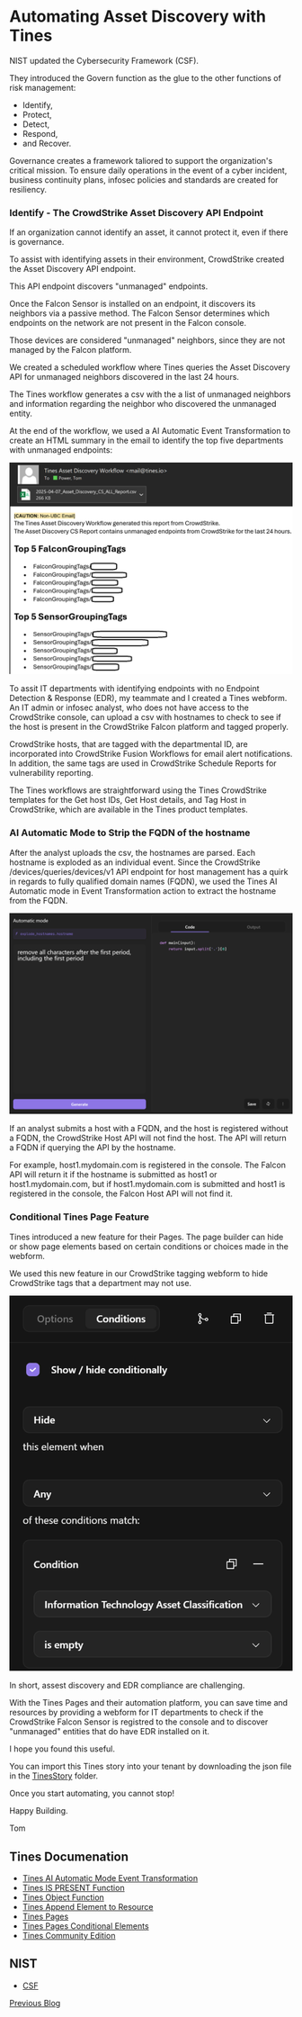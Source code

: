 # Automating Asset Discovery with Tines
NIST updated the Cybersecurity Framework (CSF).  

They introduced the Govern function as the glue to the other functions of risk management:

- Identify,
- Protect,
- Detect,
- Respond,
- and Recover.

Governance creates a framework taliored to support the organization's critical mission. To ensure daily operations in the event of a cyber incident, business continuity plans, infosec policies and standards are created for resiliency.

### Identify - The CrowdStrike Asset Discovery API Endpoint
If an organization cannot identify an asset, it cannot protect it, even if there is governance.  

To assist with identifying assets in their environment, CrowdStrike created the Asset Discovery API endpoint.

This API endpoint discovers "unmanaged" endpoints.

Once the Falcon Sensor is installed on an endpoint, it discovers its neighbors via a passive method.  The Falcon Sensor determines which endpoints on the network are not present in the Falcon console. 

Those devices are considered "unmanaged" neighbors, since they are not managed by the Falcon platform.

We created a scheduled workflow where Tines queries the Asset Discovery API for unmanaged neighbors discovered in the last 24 hours.  

The Tines workflow generates a csv with the a list of unmanaged neighbors and information regarding the neighbor who discovered the unmanaged entity.

At the end of the workflow, we used a AI Automatic Event Transformation to create an HTML summary in the email to identify the top five departments with unmanaged endpoints:

<img src="./images/AI-Automatic-Mode-HTML-Summary.png">

To assit IT departments with identifying endpoints with no Endpoint Detection & Response (EDR), my teammate and I created a Tines webform.  An IT admin or infosec analyst, who does not have access to the CrowdStrike console, can upload a csv with hostnames to check to see if the host is present in the CrowdStrike Falcon platform and tagged properly.

CrowdStrike hosts, that are tagged with the departmental ID, are incorporated into CrowdStrike Fusion Workflows for email alert notifications. In addition, the same tags are used in CrowdStrike Schedule Reports for vulnerability reporting. 

The Tines workflows are straightforward using the Tines CrowdStrike templates for the Get host IDs, Get Host details, and Tag Host in CrowdStrike, which are available in the Tines product templates.

### AI Automatic Mode to Strip the FQDN of the hostname

After the analyst uploads the csv, the hostnames are parsed. Each hostname is exploded as an individual event.  Since the CrowdStrike /devices/queries/devices/v1 API endpoint for host management has a quirk in regards to fully qualified domain names (FQDN), we used the Tines AI Automatic mode in Event Transformation action to extract the hostname from the FQDN.

<img src="./images/AI-Automatic-Mode-StripFQDN.png">

If an analyst submits a host with a FQDN, and the host is registered without a FQDN, the CrowdStrike Host API will not find the host.  The API will return a FQDN if querying the API by the hostname.

For example, host1.mydomain.com is registered in the console.  The Falcon API will return it if the hostname is submitted as host1 or host1.mydomain.com, but if host1.mydomain.com is submitted and host1 is registered in the console, the Falcon Host API will not find it.

### Conditional Tines Page Feature

Tines introduced a new feature for their Pages.  The page builder can hide or show page elements based on certain conditions or choices made in the webform.

We used this new feature in our CrowdStrike tagging webform to hide CrowdStrike tags that a department may not use.

<img src="./images/Tines-Pages-Conditions-2.png">

In short, assest discovery and EDR compliance are challenging. 

With the Tines Pages and their automation platform, you can save time and resources by providing a webform for IT departments to check if the CrowdStrike Falcon Sensor is registred to the console and to discover "unmanaged" entities that do have EDR installed on it.

I hope you found this useful.  

You can import this Tines story into your tenant by downloading the json file in the [TinesStory](https://github.com/AutomateSecOps/EDgaR-Utility/tree/main/TinesStory) folder.

Once you start automating, you cannot stop!

Happy Building.

Tom

## Tines Documenation
- [Tines AI Automatic Mode Event Transformation](https://www.tines.com/docs/actions/types/event-transformation/automatic//)
- [Tines IS PRESENT Function](https://www.tines.com/docs/formulas/functions/is-present/)
- [Tines Object Function](https://www.tines.com/docs/formulas/functions/object/)
- [Tines Append Element to Resource](https://www.tines.com/api/resources/append-element/)
- [Tines Pages](https://www.tines.com/docs/pages/)
- [Tines Pages Conditional Elements](https://www.tines.com/docs/pages/conditional-page-elements/)
- [Tines Community Edition](https://www.tines.com/pricing/)

## NIST
- [CSF](https://www.nist.gov/cyberframework)

[Previous Blog](https://umbrella.automatesecops.com/)
